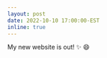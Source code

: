 ```yaml
---
layout: post
date: 2022-10-10 17:00:00-EST
inline: true
---
```


My new website is out! :sparkles: :smile:
